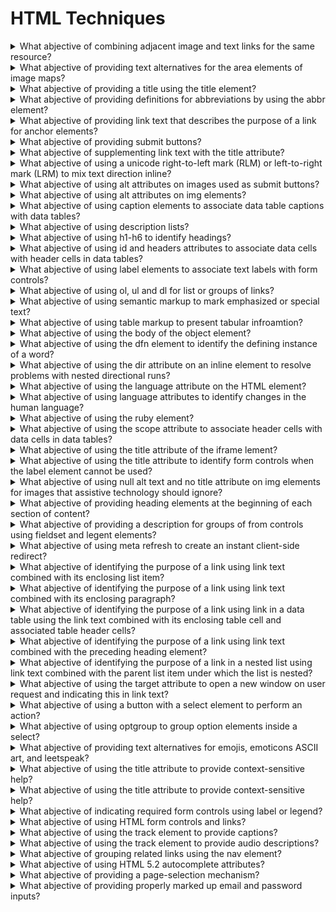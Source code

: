 # HTML Techniques

<details>
  <summary>What abjective of combining adjacent image and text links for the same resource?</summary>

The objective of this technique is to provide both text and iconic representations of links without making the web page more confusing or difficult for keybaord users or assistive technology users. Since different users finding text and icons more usable, providing both can improve the accessibility of the link.

**Procedure:**

1. Check that every img element contained within the a element has a null value set for its alt attribute.
2. Check that the a element contains an img element that has either a null alt attribute value or a value that supplements the link text and describes the image.

[More >>](https://www.w3.org/WAI/WCAG22/Techniques/html/H2)

</details>

<details>
  <summary>What abjective of providing text alternatives for the area elements of image maps?</summary>

The objective of this technique is to provide text alternatives that serve the same purpose as the selectable regions of an image map. An image map is an image divided into selectable regions defined by area elements. Each area is a link to another Web page or another part of the current Web page. The alt attribute of each area element serves the same purpose as the selectable are of the image.

**Procedure:**

1. Check that the area element has an alt attribute.
2. Check that the text alternative specified by the alt attribute serves the same purpose as the part of image map image referenced by teh are element of the image map.

[More >>](https://www.w3.org/WAI/WCAG22/Techniques/html/H24)

</details>

<details>
  <summary>What abjective of providing a title using the title element?</summary>

All HTML documents, including those in frames, have a title element in the head section that defines in a simple phrase the purpose of the document. This helps users to orient themselves within the site quickly without having to search for orientation information in the body of the page.

**Procedure:**

1. Examine the source code of the HTML document and check that a non-empty title element appears in the head section.
2. Check that the title element describes the docuemnt.

[More >>](https://www.w3.org/WAI/WCAG22/Techniques/html/H25)

</details>

<details>
  <summary>What abjective of providing definitions for abbreviations by using the abbr element?</summary>

The objective of this technique is to provide expansions or definitions for abbreviations by using the abbr element. IT is always appropriate to use abbr element for any abbreviation, including acronyms and initialisms.

**Procedure:**

1. Check that an expansion or definition is provided for each abbreviation via abbr.

[More >>](https://www.w3.org/WAI/WCAG22/Techniques/html/H28)

</details>

<details>
  <summary>What abjective of providing link text that describes the purpose of a link for anchor elements?</summary>

The objective of this technique is to describe the purpose of a link by providing descriptive text as the content of the an element. The description lets a user distinguish this link from other links in the Web page and helps the user determine whetehr to follow the link. The URI of the destination is generally not sufficiently descriptive.

**Procedure:**

1. Check that text or a text alternative for non-text content is included in the an element.
2. If an img element is the only content of the a element, check that its text alternative describes the purpose of the link.
3. If the element contains one or more img element(s) and the text alternative of the img element(s) is empty, check that the text of the link describes the purpose of the link.
4. If the a element only contains text, check that the text describes the purpose of the link.

[More >>](https://www.w3.org/WAI/WCAG22/Techniques/html/H30)

</details>

<details>
  <summary>What abjective of providing submit buttons?</summary>

The objective of this technique is to provide a mechanism that allows users to explicitly request changes of context. The intended use of a submit button is to generate an HTTP request that submits data entered in a form, so it is an appropriate control to use for causing a change of context.

**Procedure:**

1. Find all forms in the content.
2. For each form, check that it has submit button.

[More >>](https://www.w3.org/WAI/WCAG22/Techniques/html/H32)

</details>

<details>
  <summary>What abjective of supplementing link text with the title attribute?</summary>

The objective of this technique is to demonstrate how to use a title attribute on an anchor element to provide additional text describing a link. The title attribute is used to provide additional information to help clarify or further describe the purpose of a link. If the supplementary information provided through the title attribute is something the user should know before following the link, such as a warning, then it should be provided in the link thext rather than in the title attribute.

**Procedure:**

1. For each anchor element that has a title attribute, check that the title attribute together with the link text describes the purpose of the link.

[More >>](https://www.w3.org/WAI/WCAG22/Techniques/html/H33)

</details>

<details>
  <summary>What abjective of using a unicode right-to-left mark (RLM) or left-to-right mark (LRM) to mix text direction inline?</summary>

The objective of this technique is to demonstrate how to use Unicode right to left marks and left-to-right marks to override the HTML bidrectional algorithm when it produces undesirable results. This may be necessary, for instance, when placing neutral characters such as spaces or punctuation between different directional text runs. The concepts used in this technique are described in Inline markup and bidirectional text in HTML.

**Procedure:**

1. Examine the source for places where text changes direction.
2. When text changes direction, check whether neutral characters such as spaces or punctuation occur adjacent tot text that is rendered in the non-default direction.
3. When check #2 is true and the HTML bidirectional algorithm would produce the wrong placement of the neutral characters, check whether the neutral characters are followed by Unicode right-to-left or left-to-right marks that cause neutral characters to be placed as part of the preceding characters.

[More >>](https://www.w3.org/WAI/WCAG22/Techniques/html/H34)

</details>

<details>
  <summary>What abjective of using alt attributes on images used as submit buttons?</summary>

For input elements of type image, the alt attribute of the input element is used to provide a functional label. This label indicates the button's function, but does not attempt to describe the image. This label indicates the button's function, but does not attempt to describe the image. The label is especially important if there are multiple submit buttons on the page that each lead to different results.

**Procedure:**

1. For all input elements that have a type attribute value of image, check for the presence of an alt attribute.
2. Check that the value of the alt attribute describes the button's function.

[More >>](https://www.w3.org/WAI/WCAG22/Techniques/html/H36)

</details>

<details>
  <summary>What abjective of using alt attributes on img elements?</summary>

When using the img element, specify a short text alternative with the alt attribute. Note. The value of this attribute is referred to as "alt text".

When an image contains words that are important to understanding the content, the alt text should inculde those words. This will allow the alt text to play the same function on the page as the image. Note that it does not necessarily describe the visual characterisics of the image itself but must convey the same meaning as the image.

**Procedure:**

1. Examine each img element in the content.
2. Check that each img element which conveys meaning contains an alt attribute.
3. If the image contains words that are important to understanding the content, the words are included int the text alternative.

[More >>](https://www.w3.org/WAI/WCAG22/Techniques/html/H37)

</details>

<details>
  <summary>What abjective of using caption elements to associate data table captions with data tables?</summary>

The objective of this technique is to programmatically associate captions for data tables where captions are provided in the presentation. The caption for a table is a table identifier and acts like a title or heading for the table.

**Procedure:**

1. Check that the table includes a caption element.
2. Check that the text that titles or describes the table is included in hte caption element.

[More >>](https://www.w3.org/WAI/WCAG22/Techniques/html/H39)

</details>

<details>
  <summary>What abjective of using description lists?</summary>

The objective of this technique is to provide the description of names or terms by presentiong them in a description list. The list is marked up using the dl element. Within the list, each term is put in a separate dt element, and its description goes in the dd element directly following it. Multiple terms can be associated with a single description, as can a single term with multiple descriptions, provided that semantic sequence is maintained. The title attribute can be used to provide additional information about the description list. Usage of description lists ensures that temrs and their desctions are semantically related even as presentaion format changes, as well as ensuring that these terms and desctions are semantically grouped as a unit.

**Procedure:**

1. Check that the list is contained within a dl element.
2. Check that each term in the list being described is contained iwthin a dt element.
3. Check that when there is more than one term that shares the same description that the dt elements immediately follow each other.
4. Check that the description for each term is contained in one or more dd elements.
5. Check that the one or more dd elements immediately follow the one or more dt elements containing the term being described.

[More >>](https://www.w3.org/WAI/WCAG22/Techniques/html/H40)

</details>

<details>
  <summary>What abjective of using h1-h6 to identify headings?</summary>

The objective of this technique is to use HTML heading markup to provide semantic code for headings in the content. Heading markup will allow assistive technologies to present the heading status of text to a user. A screen reader can recognize the code and announce the text as a heading with its level, beep or provide some other auditory indicator. Screen readers are also able to navigate heading markup which can be an effective way for screen reader users to more quickly find the content of interest. Assistive technologies that alter the authored visual display will also be able to provide and appropriate alterante visual display for headings that can be identified by heading markup.

**Procedure:**

1. Check that heading markup is used when content is a heading and the heading markup indicates the appropriate heading level for the content.
2. Check that heading markup is not used when content is not a heading.

[More >>](https://www.w3.org/WAI/WCAG22/Techniques/html/H42)

</details>

<details>
  <summary>What abjective of using id and headers attributes to associate data cells with header cells in data tables?</summary>

The objective of this technique is to associate each data cell with the appropriate headers. This technique adds a headers attribute to each data cell. It also adds an id attribute to any cell used as a header for other cells. The headers attribute of a cell contains a list of the id attributes of the associated header cells. If there is more than one id, they are separated by spaces.

**Procedure:**

1. Check for layout tables: determine whether the content has a relationship with other content in both its column and its row. If "no", the table is a layout table. If "yes", the table is a data table.
2. For data tables, check that any cell that is associated with more than one row and/or one column header contains a headers attribute that list the id for all headers associated with that cell.
3. For data tables where any cell contains an id or headers attribute:

- Checka that each id listed in the headers attribute of the data cell matches the id attribute of a cell that is used as a header element.
- Check that the headers attribute of a data cell contains the id attribute of all headers associated with the data cell.
- Check that all ids are unique.

[More >>](https://www.w3.org/WAI/WCAG22/Techniques/html/H43)

</details>

<details>
  <summary>What abjective of using label elements to associate text labels with form controls?</summary>

The objective of this technique is to use the label element to explicitly associate a form control with a label. A label is attached to a specific form control through the use of the for attribute. The value of the for attribute must be the same as the value of the id attribute of the form control.

**Procedure:**

- For all input elements of type text, file or password, for all texterea elements, and for all select elements in the Web page:

1. Check that there is a label element that identifies the purpose of the control before the input, textarea, or select element.
2. Check that the for attribute of the label element matches the id of the input, textarea, or select element.
3. Check that the albel element is visible.

- For all input elements of type checkbox or radio in the Wb page:

1. Check that there is a label element that identifies the purpose of the control after the input element.
2. Check that the for attribute of the label element matches the id of the input element.
3. Check that the label element is visible.

[More >>](https://www.w3.org/WAI/WCAG22/Techniques/html/H44)

</details>

<details>
  <summary>What abjective of using ol, ul and dl for list or groups of links?</summary>

The objective of this technique is to create list of related items using list elements appropriate for their purpose. The ol element is used when the list is ordered and the ul element is used when the list is unordered. Description lists dl are used to group name-value pairs of inromation, for example: terms and definitions or questions and answers. Although the use of this markup can make lists more readable, not all lists need markup. For instance, sentance, sentences that contain comma-separated lists may not need list markup.

**Procedure:**

1. Check that content that has the visual appearance of a list is marked as an unordered list.
2. Check that content that has the visual appearance of a numbered list is marked as an ordered list.
3. Check that content is marked as a description list when groups of name-value pairs, for example: terms and definitions or questions and answers, are presented in the form of a list.

[More >>](https://www.w3.org/WAI/WCAG22/Techniques/html/H48)

</details>

<details>
  <summary>What abjective of using semantic markup to mark emphasized or special text?</summary>

The objective of this technique is to demonstrate how semantic markup can be used to mark emphasised or special text so that it can be programmatically determined. Using semantic markup to mark emphasized or special text also provides structrue to the document. User agents can then make the structure perceivable to the user, for example using a different visual presentation for different types of structures or by using a different voice or pitch in an auditory presentation.

**Procedure:**

1. Examine the content for information that is conveyed through variations in presentation of text.
2. Check that appropriate semantic markup have been used to mark the text that conveys information through variations in text.

[More >>](https://www.w3.org/WAI/WCAG22/Techniques/html/H49)

</details>

<details>
  <summary>What abjective of using table markup to present tabular infroamtion?</summary>

The objective of this technique is to present tabular infroamtion in a way that preserves relationships within the infroamtion even when users cannot see the table or the presentation format is changed. Inforamtion is considered tabular when logical relationships among text, numbers, images, or other data exist in two dimensions. These relationships are represented in columns and rows, and the columns and rows must be recognizable in order for the logical relationships to be perceived.

**Procedure:**

1. Check for the presence of tabular information.
2. For each occurrence of tabular inforamtion: check that table markup with at least the elements table, tr, th, and td is used.

[More >>](https://www.w3.org/WAI/WCAG22/Techniques/html/H51)

</details>

<details>
  <summary>What abjective of using the body of the object element?</summary>

The objective of this technique is to provide a text alternative for content rendered using the object element. The body of the object element can be used to provide a complete text alternative for the object, or may contain additional non-text content with text alternatives.

**Procedure:**

1. Check that the body of each object element contains a text alternative for the object.

[More >>](https://www.w3.org/WAI/WCAG22/Techniques/html/H53)

</details>

<details>
  <summary>What abjective of using the dfn element to identify the defining instance of a word?</summary>

The objective of this technique is to use the dfn to mark the use of a word or phrase where it is defined. The dfn element is used to indicate the defining instance of the enclossed term. In other words, it marks the occurrence of the term where the term is defined. Note that it encloses the term, not the difinition. This technique would be used in combination with Using inline definitions to provide the definition.

**Procedure:**

1. Identify all words that are defined inline in the text, that is where the definition occurs in a sentence near an occurrence of the word.
2. Check that each word that is defined inline is contained in a dfn element.

[More >>](https://www.w3.org/WAI/WCAG22/Techniques/html/H54)

</details>

<details>
  <summary>What abjective of using the dir attribute on an inline element to resolve problems with nested directional runs?</summary>

The objective of this technique is to identify changes in the text direction of text that includes nested directional runs by providing the dir attribute on inline elements. A nested directional run is a run of text that includes mixed directional text, for example, a paragraph in English containing a quoted Hebrew sentence which in turn includes an English phrase. Use of the dir attribute on an enclosing span or other inline element may be necessary because the Unicode bidrectional algorithm can produce undesirable results when mixed directional text contains spaces or punctuation. The concepts used in this technique are described in What you need to know about the bidi algorithm and inline markup.

**Procedure:**

1. Examine the text direction of text in the document.
2. If the text direction is right-to-left, check that for the ancestor element that has a dir attribute, the attribute has the value rtl.
3. If the text direction is left-to-right, check that there is no ancestor element with a dir attribute, or that for the ancestor element that has a dir attribute, the attribute has the value ltr.

[More >>](https://www.w3.org/WAI/WCAG22/Techniques/html/H56)

</details>

<details>
  <summary>What abjective of using the language attribute on the HTML element?</summary>

The objective of this technique is to identify the default language of a document by providing the lang attribute on the html element.

**Procedure:**

1. Check that the html element has a lang attribute.
2. Check that the value of the lang attribute conforms to tags for identifying languages or its successor and reflects the primary language used by the Web page.

[More >>](https://www.w3.org/WAI/WCAG22/Techniques/html/H57)

</details>

<details>
  <summary>What abjective of using language attributes to identify changes in the human language?</summary>

The objective of this technique is to clearly identify any changes in language on a page by using the lang attribute.

**Procedure:**

For each element in the document:

1. Check that the human language of the content of the lement is the same as the inherited language for the element.

For each lang attribute in the document:

1. Check that the value of the lang attribute.
2. Check that the language code matches the language of the content it applies to.

[More >>](https://www.w3.org/WAI/WCAG22/Techniques/html/H58)

</details>

<details>
  <summary>What abjective of using the ruby element?</summary>

The objective of this technique is to use ruby annotation to provide information about the pronunciation and meaning of a run of text where meaning is determined by pronunciation.

**Procedure:**

1. Check that a rt element contains pronunication infromation for each run of text defined by the rb element.
2. If simple Ruby markup is used, check that the rp element is present to indicate to user agents that do not support Ruby annotations that the text in the rt element provides the pronunciation information.

[More >>](https://www.w3.org/WAI/WCAG22/Techniques/html/H62)

</details>

<details>
  <summary>What abjective of using the scope attribute to associate header cells with data cells in data tables?</summary>

The objective of this technique is to associate header cells with data cells in complex tables using the scope attribute. The scope attribute may be used to clarify the scope of any cell used as a header. The scope identifies whether the cell is a header for a row, column, or group of rows or comumns. The values row, col, rowgroup, and colgroup identify these possible scopes, respectively.

**Procedure:**

1. Check that all th elements have a scope attribute.
2. Check that all scope attributes have the value row, col, rowgroup, or colgroup.

[More >>](https://www.w3.org/WAI/WCAG22/Techniques/html/H63)

</details>

<details>
  <summary>What abjective of using the title attribute of the iframe lement?</summary>

The objective of this technique is to demonstrate the use of the title attribute of the iframe element to describe its contents. This provides a label for the iframe so users can determine which frame to enter and explore in details. It does not label the content inside the iframe.

**Procedure:**

1. Check each iframe element in the HTML source code for the presence of a title attribute.
2. Check that the title attribute contains text that describes the iframe's content.

[More >>](https://www.w3.org/WAI/WCAG22/Techniques/html/H64)

</details>

<details>
  <summary>What abjective of using the title attribute to identify form controls when the label element cannot be used?</summary>

The objective of this technique is to use the title attribute to provide an accessible name for form controls when the visual design does not include text on the screen that can be associated with the control as a label. User agents, including assistive technology, can speak the title attribute.

**Procedure:**

1. Check that the control has a title attribute.
2. Check that the purpose of the form control is clear to users who can see the control.
3. Check that the title attribute identifies the purpose of the control and that it matches the apparent visual purpose.

[More >>](https://www.w3.org/WAI/WCAG22/Techniques/html/H65)

</details>

<details>
  <summary>What abjective of using null alt text and no title attribute on img elements for images that assistive technology should ignore?</summary>

The purpose of this technique is to show how images can be marked so that they can be ignored by assistive technology.

**Procedure:**

1. Check that title attribute is either absent or empty.
2. Check that alt attribute is present and empty.

[More >>](https://www.w3.org/WAI/WCAG22/Techniques/html/H67)

</details>

<details>
  <summary>What abjective of providing heading elements at the beginning of each section of content?</summary>

The objective of this technique is to use section headings to convey the structure of the content. Heading markup can be used:

- to indicate start of main content;
- to mark up section headings within the main content area;
- to demarcate different navigational sections like top or main navigation, left or secondary navigation and footer navigation;
- to mark up images of text that are used as headings;
- to allow users the ability to navigate a page by sections or skip repeated blocks of information.

**Procedure:**

1. Check that the content is divided into separate sections.
2. Check that each section on the page starts with a headings.

[More >>](https://www.w3.org/WAI/WCAG22/Techniques/html/H69)

</details>

<details>
  <summary>What abjective of providing a description for groups of from controls using fieldset and legent elements?</summary>

The objective of this technique is to provide a semantic grouping for related form controls. This allows users to understand the relationship of the controls and interact with the form more quickly and effectively.

**Procedure:**

1. Check that the group of logically related input or select elements are contained within fieldset elements.
2. Check that each fieldset has a legend element that is the first child in the fieldset and includes a description for that group.

[More >>](https://www.w3.org/WAI/WCAG22/Techniques/html/H71)

</details>

<details>
  <summary>What abjective of using meta refresh to create an instant client-side redirect?</summary>

The objective of this technique is to enable redirects on the client side without confusing the user. Redirects are preferebly implemented on the server side, but authours do not always have control over server-side technologies.

**Procedure:**

Find all meta elements in the document that contain the http-equiv attribute with value refresh, check that:

1. The content attribute has a number with a value of 0.
2. The number is followed by; URL=anyURL (where anyURL stands for the URI that should replace the current page).

[More >>](https://www.w3.org/WAI/WCAG22/Techniques/html/H76)

</details>

<details>
  <summary>What abjective of identifying the purpose of a link using link text combined with its enclosing list item?</summary>

The objective of this technique is to identify the purpose of a link from the link and its list item context. The list imte enclosing the link provides context for an otherwise unclear link when the list item is the nearest enclosing block-level ancestor element. The description lets a user distinguish this link from links in the Web page that lead to other destinations and helps the user determine whether to follow the link. Note that simply providing the URI of the destination is generally not sufficiently descriptive.

**Procedure:**

1. Check that the link is part of a list item.
2. Check that text of the link combined with the text of its enclosing list item describes the purpose of the link.

[More >>](https://www.w3.org/WAI/WCAG22/Techniques/html/H77)

</details>

<details>
  <summary>What abjective of identifying the purpose of a link using link text combined with its enclosing paragraph?</summary>

The objective of this technique is to identify the purpose of a link from the link and its paragraph context. The paragraph enclosing the link provides context for an otherwise unclear link when the paragraph is the nearest enclosing block-level ancestor element. The description lets a user distinguish this link from links in the Web page that lead to other destinations and helps the user determine whetehr to follow the link. Note that simply providing the URI of the destination is generally not sufficiently descriptive.

**Procedure:**

1. Check that the link is part of a paragraph.
2. Check that text of the link combined with the text of its enclosing paragraph describes the purpose of the link.

[More >>](https://www.w3.org/WAI/WCAG22/Techniques/html/H78)

</details>

<details>
  <summary>What abjective of identifying the purpose of a link using link in a data table using the link text combined with its enclosing table cell and associated table header cells?</summary>

The objective of this technique is to identify the purpose of a link from the link in its data table context. This context is the table cell enclosing the link and the cell's associated table header cells. The data table context provides the purpose for an otherwise unclear link when the table cell is the nearest enclosing block-level ancestor element. IT lets a user distinguish this link from other links in the Web page that lead to other desinations and helps the user determine whether to follow the link. Note that simply providing the URI of the destination is not sufficiently descriptive for people with disabilities especially those with cognitive disabilities.

**Procedure:**

1. Check that the link is in a talbe cell.
2. Check that text of the link combined with the text of the associated table header cells describes the purpose of the link.

[More >>](https://www.w3.org/WAI/WCAG22/Techniques/html/H79)

</details>

<details>
  <summary>What abjective of identifying the purpose of a link using link text combined with the preceding heading element?</summary>

The objective of this technique is to identify the purpose of a from the context provided by its heading context. The preceding heading provides context for an otherwise unclear link. The description lets a user distinguish this link from links in the Web page that lead to other destinations and helps the user determine whether to follow the link.

**Procedure:**

1. Find the heading element that precedes the link.
2. Check that the text of the link combined with the text of that heading describes the purpose of the link.

[More >>](https://www.w3.org/WAI/WCAG22/Techniques/html/H80)

</details>

<details>
  <summary>What abjective of identifying the purpose of a link in a nested list using link text combined with the parent list item under which the list is nested?</summary>

The objective of this technique is to describe the purpose of a link in a nested list from the context provided by the list item under which the list is nested. This list item provides context for an otherwise unclear link. The description lets a user distinguish this link fro mlinks in the Web page that lead to other destinations and helps the user determine whether to follow the link.

**Procedure:**

1. Find the link's parent ul or ol element.
2. Check that this list element (ul, ol) is a descendant of an li element.
3. Check that the text of the link combined with the text of that parent li element describes the purpose of the link.

[More >>](https://www.w3.org/WAI/WCAG22/Techniques/html/H81)

</details>

<details>
  <summary>What abjective of using the target attribute to open a new window on user request and indicating this in link text?</summary>

The objective of this technique is to avoid confusion that may be caused by the appearance of new windows that were not requested by the user. Suddenly opening new windows can disorient users or be missed completely by some. In HTML, the target attribute can be used to open a new window.

**Procedure:**

1. Activate each link in the document to check if it opens a new window.
2. For each link that opens a new window, check that it uses the target attribute.
3. Check that the link text contains information indicating that the link will opwn in a new window.

[More >>](https://www.w3.org/WAI/WCAG22/Techniques/html/H83)

</details>

<details>
  <summary>What abjective of using a button with a select element to perform an action?</summary>

The objective of this technique is to allow the user to control when an action is performed, rather than having the action occur as a side effect of choosing a value for the select element. The user may inspect the different values of the select element, or may accidentally choose the wrong value, without causing the action to occur. When the user is satisfied with their choice, they select the button to perform the action.

**Procedure:**

1. Check that focus (including keyboard focus) on an option in the select element does not result in any actions.
2. Check that selecting the button performs the action associated with the current select value.

[More >>](https://www.w3.org/WAI/WCAG22/Techniques/html/H84)

</details>

<details>
  <summary>What abjective of using optgroup to group option elements inside a select?</summary>

The objective of this technique is to group items in a selection list. A selection list is a set of allowd values for a form control such as a multi-select list or a combo box. Often selection list have groups of related options. Those groups should be semantically identified, rather than being delimiter with "dummy" list entries, for example: an option element containing only a series of dashes to create a horizontal line. Semantically identifying groups of options helps to visually break up long list so that users can more easily locate what they are interested in.

**Procedure:**

1. Check the set of options within a selection list to see if there are groups of related options.
2. If there are groups of related options, they should be grouped with optgroup.

[More >>](https://www.w3.org/WAI/WCAG22/Techniques/html/H85)

</details>

<details>
  <summary>What abjective of providing text alternatives for emojis, emoticons ASCII art, and leetspeak?</summary>

Emojis are very popular and are frequently used online to help provide more context and expression to text based communication. Emojis come with their own pre-defined names that might not always match what the author is intending to communicate. For example, the emoji of a black right-facing triangle is described by default as black right-pointing pointer, which would be confusing if a designer had changed its rotation or color, or if it was being used to give the accessible name to a "play" button in a multimedia player.

**Procedure:**

1. Check to see that the content contains emojis, emoticons, ASCII art, or leetspeak.
2. Check that each emoji has a text alternative that serves an equivalent purpose.
3. Check that each ASCII artwork, emoticon, and / or Leetspeak either:

- is marked up as an image with a text alternative that serves an equivalent purpose;
- has a text alternative immediately before or after.

[More >>](https://www.w3.org/WAI/WCAG22/Techniques/html/H86)

</details>

<details>
  <summary>What abjective of using the title attribute to provide context-sensitive help?</summary>

The objective of this technique is to use HTML according to its specification. Technology specifications define the meaning and proper handling of features of the technology. Using those features in the manner described by the specification ensures that user agents, including assistive technologies, will be able to present representations of the feature that are accurate to the author's intent and interoperable with each other.

**Procedure:**

1. Check that the page uses only elements, attributes, and attribute values that are defined in the specification.
2. Check that elements attributes, and values are used in the manner prescribed by the specification.
3. Check that the page can be parsed correctly, according to the rules of the specification.

[More >>](https://www.w3.org/WAI/WCAG22/Techniques/html/H88)

</details>

<details>
  <summary>What abjective of using the title attribute to provide context-sensitive help?</summary>

The objective of this technique is to provide context sensitive help for users as they enter data in forms by providing the help infromation in a title attribute. The help may include format information or examples of input.

**Procedure:**

1. Identify form controls that require text input.
2. Check that each form control has an explicitly associated label.
3. Check that each form control has context-sensitive help provided in the title attribute.

[More >>](https://www.w3.org/WAI/WCAG22/Techniques/html/H89)

</details>

<details>
  <summary>What abjective of indicating required form controls using label or legend?</summary>

The objective of this technique is to provide a clear indication that a specific form control in a Web application or form is required for successful data submission. A symbol or text indicating that the control is required is programmatically associated with the field by using the label element, or the legend for groups of controls associated viea fieldset. If a symbol is used, the user is advised of its meaning before the first use.

**Procedure:**

1. For each required form control, check that the required status is indicated in the form control's label or legend.
2. For each indicator of required status that is not provided in text, check that the meaning of the indicator is explained before the form control that uses it.

[More >>](https://www.w3.org/WAI/WCAG22/Techniques/html/H90)

</details>

<details>
  <summary>What abjective of using HTML form controls and links?</summary>

The objective of this technique is to use standard HTML form controls and link elements to provide keyboard operation and assistive technology interoperability of interactive user interface elements.

**Procedure:**

1. Inspect the HTML source code.
2. For each instance of links and form elements, check that the name, value, and state are specified as indicated in the table above.

[More >>](https://www.w3.org/WAI/WCAG22/Techniques/html/H91)

</details>

<details>
  <summary>What abjective of using the track element to provide captions?</summary>

The objective of this technique is to use the HTML track element to specify a captions timed text track for a video element. Caption timed text tracks contain transcription or translation of the dialogue, should effects, relevant musical cues, and other relevant audio information, suitable for when sound is unavailable or not clearly audible.

**Procedure:**

1. Check that the video contains a track element of kind captions in the language of the video.

[More >>](https://www.w3.org/WAI/WCAG22/Techniques/html/H95)

</details>

<details>
  <summary>What abjective of using the track element to provide audio descriptions?</summary>

The objective of this technique is to use the HTML track element to specify a descriptions timed text track for a video element. Audio description timed text tracks contain textual descriptions of the video component of the media resource, intended for audio synthesis when the visual component is obscured, unavailable, or not usable. The user agent makes the cues available to the user in a non-visual fashion, for instance, by synthesizing them into speech.

**Procedure:**

1. Check that the video contains a track elemetn of kind="descriptions" in the language of the video.

[More >>](https://www.w3.org/WAI/WCAG22/Techniques/html/H96)

</details>

<details>
  <summary>What abjective of grouping related links using the nav element?</summary>

The objective of this technique is to group navigation links using the HTML nav element. The nav element is one of several sectioning elements in HTML. Use of this markup can make groups of links easier to locate and skip past by users of assistive technology such as screen readers. Using semantic structures allow custom style sheets to be used to change the presentation of groups of links while preserving their relationship. When the nav element is employed more than once on a page, distinguish the navigation groups by using an aria-labelledby or aria-label attribute.

**Procedure:**

1. Check that links that are visually grouped and represent a section of the page are enclosed in a nav element.

[More >>](https://www.w3.org/WAI/WCAG22/Techniques/html/H97)

</details>

<details>
  <summary>What abjective of using HTML 5.2 autocomplete attributes?</summary>

The objective of this technique is to programmatically link a pre-defined and published taxonomic term to the input, so that the inputs can also be machine-interpreted. This way the input will always have a common, referable and identifiable value associated to it, no matter what language is used, or what visible on-screen term is used to label the input. Then it can be further customized or otherwise machine-manipulated to help users.

**Procedure:**

1. The form field has a valid and well-formed autocomplete attribute and value pair.
2. The purpose of the form field indicated by the label corresponds with the autocomplete token on the input.

[More >>](https://www.w3.org/WAI/WCAG22/Techniques/html/H98)

</details>

<details>
  <summary>What abjective of providing a page-selection mechanism?</summary>

The objective of this technique is to ensure that a page-selection mechanism is provided that makes available programmatically all set page locations in the digital publication.

**Procedure:**

1. Check that a page-selection mechanism exists in the publication.
2. Check that all the static page break locations in the publication are represented in the selection mechanism.
3. Check that the entries in the page-selection mechanism link to the correct location in the publication.

[More >>](https://www.w3.org/WAI/WCAG22/Techniques/html/H99)

</details>

<details>
  <summary>What abjective of providing properly marked up email and password inputs?</summary>

The objective of this technique is to provide examples of properly marked up email and password inputs. This technique involves providing form mechanism where the user can enter their email address and password to log into the website.

**Procedure:**

1. Check that each input for authentication includes an appropriate accessbile-name.
2. Check that each input for authentication allows pasting.

[More >>](https://www.w3.org/WAI/WCAG22/Techniques/html/H100)

</details>
